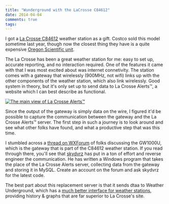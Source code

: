 ```yaml
---
title: "Wunderground with the LaCrosse C84612"
date: 2014-04-04
comments: true
tags: 
---
```


I got a [La Crosse C84612](http://www.lacrossetechnology.com/c84612/) weather station as a gift.  Costco sold this model sometime last year, though now the closest thing they have is a quite expensive [Oregon Scientific unit](http://www.costco.com/Oregon-Scientific-WMR300-Ultra-Precision-Professional-Weather-System.product.100086588.html).

The La Crosse has been a great weather station for me: easy to set up, accurate reporting, and no interaction required.  One of the features it came with that I was most excited about was internet connetivity.  The station comes with a gateway that wirelessly (900MHz, not wifi) links up with the other components of the weather station, which also link wirelessly.  Good system in theory, but it's only set up to send data to La Crosse Alerts™, a website which I can best describe as functional.

<a href="https://www.flickr.com/photos/dinomite/13623412293/"><img src="https://farm8.staticflickr.com/7241/13623412293_bdc93cd82f_z.jpg" alt='The main view of La Crosse Alerts™'/></a>

Since the output of the gateway is simply data on the wire, I figured it'd be possible to capture the communication between the gateway and the La Crosse Alerts™ server.  The first step in such a journey is to look around and see what other folks have found, and what a productive step that was this time.

I stumbled across a [thread on WXForum](http://www.wxforum.net/index.php?topic=14299.0) of folks discussing the GW1000U, which is the gateway that is part of the C84612 weather station.  If you read through there, you'll see that [skydvrz](http://www.wxforum.net/index.php?action=profile;u=11566) has put in a ton of effort and reverse engineer the communication.  He has written a Windows program that takes the place of the La Crosse Alerts server, collecting data from the gateway and storing it in MySQL.  Create an account on the forum and ask skydvrz for the latest code.

The best part about this replacement server is that it sends dtaa to Weather Underground, which has a [much better interface for weather stations](http://www.wunderground.com/weatherstation/WXDailyHistory.asp?ID=KVAARLIN28), providing history & graphs that are far superior to La Crosse's site.
